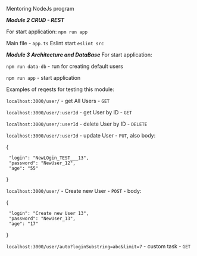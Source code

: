 Mentoring NodeJs program 


**_Module 2 CRUD - REST_**

For start application:
`npm run app`

Main file -  `app.ts`
Eslint start `eslint src`


**_Module 3 Architecture and DataBase_**
For start application:

`npm run data-db` - run for creating default users

`npm run app` - start application

Examples of reqests for testing this module:

`localhost:3000/user/` - get All Users - `GET`

`localhost:3000/user/:userId` - get User by ID - `GET`

`localhost:3000/user/:userId` - delete User by ID  - `DELETE`

`localhost:3000/user/:userId` - update User - `PUT`, also body: 

{

     "login": "NewLOgin_TEST___13",
     "password": "NewUser_12",
     "age": "55"
     
 }

`localhost:3000/user/` - Create new User - `POST` - body: 

{

     "login": "Create new User 13",
     "password": "NewUser_13",
     "age": "17"
     
 }

`localhost:3000/user/auto?loginSubstring=abc&limit=7` - custom task - `GET`